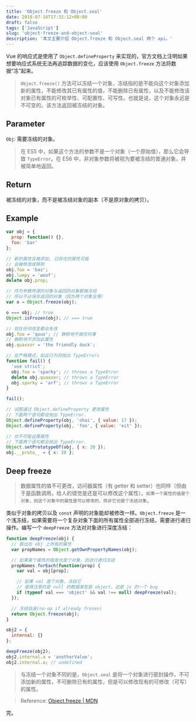 ```yaml
---
title: 'Object.freeze 和 Object.seal'
date: 2018-07-16T17:32:12+08:00
draft: false
tags: ['JavaScript']
slug: 'object-freeze-and-object-seal'
description: '本文主要介绍 Object.freeze 和 Object.seal 两个 api。'
---
```


Vue 的响应式是使用了 `Object.defineProperty` 来实现的，官方文档上注明如果想要响应式系统无法再追踪数据的变化，应该使用 `Object.freeze` 方法将数据“冻”起来。

> `Object.freeze()` 方法可以冻结一个对象，冻结指的是不能向这个对象添加新的属性，不能修改其已有属性的值，不能删除已有属性，以及不能修改该对象已有属性的可枚举性、可配置性、可写性。也就是说，这个对象永远是不可变的。该方法返回被冻结的对象。

## Parameter

`Obj`: 需要冻结的对象。

> 在 ES5 中，如果这个方法的参数不是一个对象（一个原始值），那么它会导致 `TypeError`。在 ES6 中，非对象参数将被视为要被冻结的普通对象，并被简单地返回。

## Return

被冻结的对象，而不是被冻结对象的副本（不是原对象的拷贝）。

## Example

```js
var obj = {
  prop: function() {},
  foo: 'bar'
};

// 新的属性会被添加, 已存在的属性可能
// 会被修改或移除
obj.foo = 'baz';
obj.lumpy = 'woof';
delete obj.prop;

// 作为参数传递的对象与返回的对象都被冻结
// 所以不必保存返回的对象（因为两个对象全等）
var o = Object.freeze(obj);

o === obj; // true
Object.isFrozen(obj); // === true

// 现在任何改变都会失效
obj.foo = 'quux'; // 静默地不做任何事
// 静默地不添加此属性
obj.quaxxor = 'the friendly duck';

// 在严格模式，如此行为将抛出 TypeErrors
function fail() {
  'use strict';
  obj.foo = 'sparky'; // throws a TypeError
  delete obj.quaxxor; // throws a TypeError
  obj.sparky = 'arf'; // throws a TypeError
}

fail();

// 试图通过 Object.defineProperty 更改属性
// 下面两个语句都会抛出 TypeError.
Object.defineProperty(obj, 'ohai', { value: 17 });
Object.defineProperty(obj, 'foo', { value: 'eit' });

// 也不可能设置属性
// 下面两个语句都会抛出 TypeError.
Object.setPrototypeOf(obj, { x: 20 });
obj.__proto__ = { x: 20 };
```

## Deep freeze

> 数据属性的值不可更改，访问器属性（有 getter 和 setter）也同样（但由于是函数调用，给人的错觉是还是可以修改这个属性）。`如果一个属性的值是个对象，则这个对象中的属性是可以修改的，除非它也是个冻结对象`。

类似于对象的拷贝以及 `const` 声明的对象能却被修改一样。`Object.freeze` 是一个浅冻结，如果需要将一个复杂对象下面的所有属性全部进行冻结，需要进行递归操作。编写一个 `deepFreeze` 方法对对象进行深度冻结：

```js
function deepFreeze(obj) {
  // 取出在 obj 上所有的属性
  var propNames = Object.getOwnPropertyNames(obj);

  // 如果某个属性的值是也是个对象，则进行递归冻结
  propNames.forEach(function(prop) {
    var val = obj[prop];

    // 如果 val 是个对象，冻结它
    // 值得注意的是 null 的数据类型是 object，这是 js 的一个 bug
    if (typeof val === 'object' && val !== null) deepFreeze(val);
  });

  // 冻结自身(no-op if already frozen)
  return Object.freeze(obj);
}

obj2 = {
  internal: {}
};

deepFreeze(obj2);
obj2.internal.a = 'anotherValue';
obj2.internal.a; // undefined
```

> 与冻结一个对象不同的是，`Object.seal` 是将一个对象进行密封操作，不可添加新的属性，不可删除已有的属性，但是可以修改现有的可修改（可写）的属性。

> Reference: [Object.freeze \| MDN](https://developer.mozilla.org/zh-CN/docs/Web/JavaScript/Reference/Global_Objects/Object/freeze)

完。
